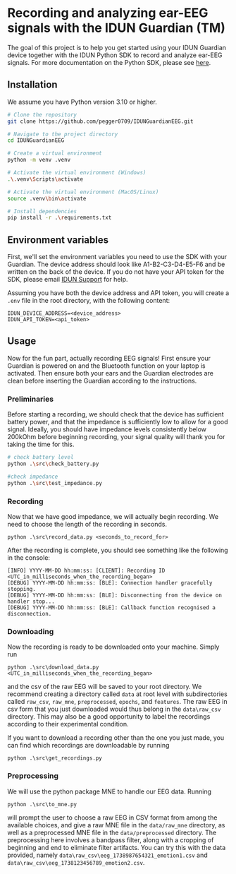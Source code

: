 # Recording and analyzing ear-EEG signals with the IDUN Guardian (TM)

The goal of this project is to help you get started using your IDUN Guardian device together with the IDUN Python SDK to record and analyze ear-EEG signals. For more documentation on the Python SDK, please see [here](https://sdk-docs.idunguardian.com/index.html).

## Installation

We assume you have Python version 3.10 or higher.

```bash
# Clone the repository
git clone https://github.com/pegger0709/IDUNGuardianEEG.git

# Navigate to the project directory
cd IDUNGuardianEEG

# Create a virtual environment 
python -m venv .venv

# Activate the virtual environment (Windows)
.\.venv\Scripts\activate

# Activate the virtual environment (MacOS/Linux)
source .venv\bin\activate

# Install dependencies
pip install -r .\requirements.txt
```

## Environment variables
First, we'll set the environment variables you need to use the SDK with your Guardian. The device address should look like A1-B2-C3-D4-E5-F6 and be written on the back of the device. If you do not have your API token for the SDK, please email [IDUN Support](mailto:support@iduntechnologies.com) for help.

Assuming you have both the device address and API token, you will create a `.env` file in the root directory, with the following content:

```
IDUN_DEVICE_ADDRESS=<device_address>
IDUN_API_TOKEN=<api_token>
```

## Usage 
Now for the fun part, actually recording EEG signals! First ensure your Guardian is powered on and the Bluetooth function on your laptop is activated. Then ensure both your ears and the Guardian electrodes are clean before inserting the Guardian according to the instructions.

### Preliminaries
Before starting a recording, we should check that the device has sufficient battery power, and that the impedance is sufficiently low to allow for a good signal. Ideally, you should have impedance levels consistently below 200kOhm before beginning recording, your signal quality will thank you for taking the time for this.

```bash
# check battery level
python .\src\check_battery.py

#check impedance
python .\src\test_impedance.py
```
### Recording
Now that we have good impedance, we will actually begin recording. We need to choose the length of the recording in seconds.

```
python .\src\record_data.py <seconds_to_record_for>
```
After the recording is complete, you should see something like the following in the console:
```
[INFO] YYYY-MM-DD hh:mm:ss: [CLIENT]: Recording ID <UTC_in_milliseconds_when_the_recording_began>
[DEBUG] YYYY-MM-DD hh:mm:ss: [BLE]: Connection handler gracefully stopping.
[DEBUG] YYYY-MM-DD hh:mm:ss: [BLE]: Disconnecting from the device on handler stop...
[DEBUG] YYYY-MM-DD hh:mm:ss: [BLE]: Callback function recognised a disconnection.
```
### Downloading
Now the recording is ready to be downloaded onto your machine. Simply run

```
python .\src\download_data.py <UTC_in_milliseconds_when_the_recording_began>
```
and the csv of the raw EEG will be saved to your root directory. We recommend creating a directory called `data` at root level with subdirectories called `raw_csv`, `raw_mne`, `preprocessed`, `epochs`, and `features`. The raw EEG in csv form that you just downloaded would thus belong in the `data\raw_csv` directory. This may also be a good opportunity to label the recordings according to their experimental condition.

If you want to download a recording other than the one you just made, you can find which recordings are downloadable by running
```
python .\src\get_recordings.py
```
### Preprocessing
We will use the python package MNE to handle our EEG data. Running 
```
python .\src\to_mne.py
```
will prompt the user to choose a raw EEG in CSV format from among the available choices, and give a raw MNE file in the `data/raw_mne` directory, as well as a preprocessed MNE file in the `data/preprocessed` directory. The preprocessing here involves a bandpass filter, along with a cropping of beginning and end to eliminate filter artifacts. You can try this with the data provided, namely `data\raw_csv\eeg_1738987654321_emotion1.csv` and `data\raw_csv\eeg_1738123456789_emotion2.csv`.